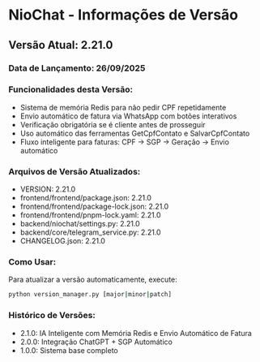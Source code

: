 # NioChat - Informações de Versão

## Versão Atual: 2.21.0

### Data de Lançamento: 26/09/2025

### Funcionalidades desta Versão:
- Sistema de memória Redis para não pedir CPF repetidamente
- Envio automático de fatura via WhatsApp com botões interativos
- Verificação obrigatória se é cliente antes de prosseguir
- Uso automático das ferramentas GetCpfContato e SalvarCpfContato
- Fluxo inteligente para faturas: CPF → SGP → Geração → Envio automático

### Arquivos de Versão Atualizados:
- VERSION: 2.21.0
- frontend/frontend/package.json: 2.21.0
- frontend/frontend/package-lock.json: 2.21.0
- frontend/frontend/pnpm-lock.yaml: 2.21.0
- backend/niochat/settings.py: 2.21.0
- backend/core/telegram_service.py: 2.21.0
- CHANGELOG.json: 2.21.0

### Como Usar:
Para atualizar a versão automaticamente, execute:
```bash
python version_manager.py [major|minor|patch]
```

### Histórico de Versões:
- 2.1.0: IA Inteligente com Memória Redis e Envio Automático de Fatura
- 2.0.0: Integração ChatGPT + SGP Automático
- 1.0.0: Sistema base completo

